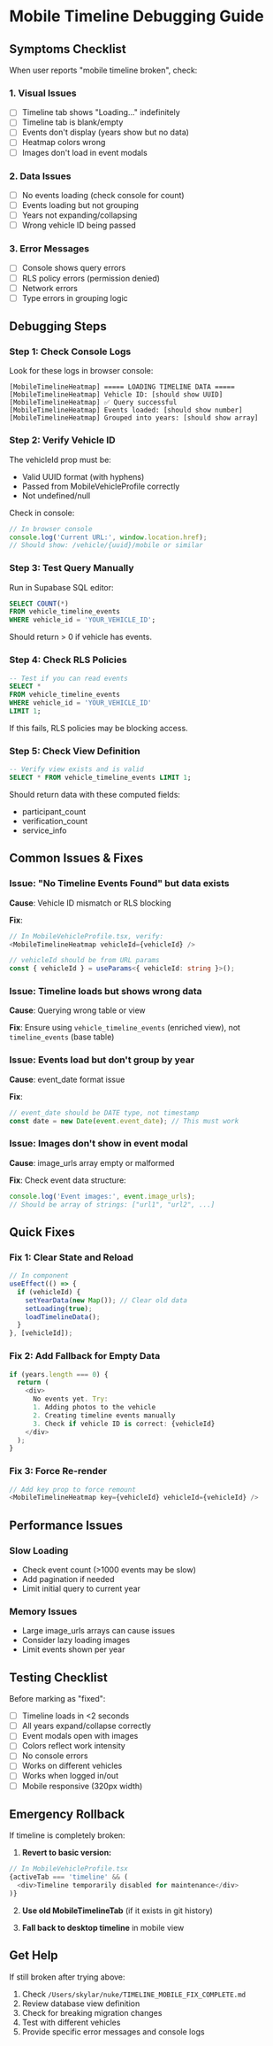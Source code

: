 # Mobile Timeline Debugging Guide

## Symptoms Checklist

When user reports "mobile timeline broken", check:

### 1. Visual Issues
- [ ] Timeline tab shows "Loading..." indefinitely
- [ ] Timeline tab is blank/empty
- [ ] Events don't display (years show but no data)
- [ ] Heatmap colors wrong
- [ ] Images don't load in event modals

### 2. Data Issues  
- [ ] No events loading (check console for count)
- [ ] Events loading but not grouping
- [ ] Years not expanding/collapsing
- [ ] Wrong vehicle ID being passed

### 3. Error Messages
- [ ] Console shows query errors
- [ ] RLS policy errors (permission denied)
- [ ] Network errors
- [ ] Type errors in grouping logic

## Debugging Steps

### Step 1: Check Console Logs
Look for these logs in browser console:
```
[MobileTimelineHeatmap] ===== LOADING TIMELINE DATA =====
[MobileTimelineHeatmap] Vehicle ID: [should show UUID]
[MobileTimelineHeatmap] ✅ Query successful
[MobileTimelineHeatmap] Events loaded: [should show number]
[MobileTimelineHeatmap] Grouped into years: [should show array]
```

### Step 2: Verify Vehicle ID
The vehicleId prop must be:
- Valid UUID format (with hyphens)
- Passed from MobileVehicleProfile correctly
- Not undefined/null

Check in console:
```javascript
// In browser console
console.log('Current URL:', window.location.href);
// Should show: /vehicle/{uuid}/mobile or similar
```

### Step 3: Test Query Manually
Run in Supabase SQL editor:
```sql
SELECT COUNT(*) 
FROM vehicle_timeline_events 
WHERE vehicle_id = 'YOUR_VEHICLE_ID';
```

Should return > 0 if vehicle has events.

### Step 4: Check RLS Policies
```sql
-- Test if you can read events
SELECT * 
FROM vehicle_timeline_events 
WHERE vehicle_id = 'YOUR_VEHICLE_ID'
LIMIT 1;
```

If this fails, RLS policies may be blocking access.

### Step 5: Check View Definition
```sql
-- Verify view exists and is valid
SELECT * FROM vehicle_timeline_events LIMIT 1;
```

Should return data with these computed fields:
- participant_count
- verification_count  
- service_info

## Common Issues & Fixes

### Issue: "No Timeline Events Found" but data exists

**Cause**: Vehicle ID mismatch or RLS blocking

**Fix**:
```typescript
// In MobileVehicleProfile.tsx, verify:
<MobileTimelineHeatmap vehicleId={vehicleId} />

// vehicleId should be from URL params
const { vehicleId } = useParams<{ vehicleId: string }>();
```

### Issue: Timeline loads but shows wrong data

**Cause**: Querying wrong table or view

**Fix**: Ensure using `vehicle_timeline_events` (enriched view), not `timeline_events` (base table)

### Issue: Events load but don't group by year

**Cause**: event_date format issue

**Fix**:
```typescript
// event_date should be DATE type, not timestamp
const date = new Date(event.event_date); // This must work
```

### Issue: Images don't show in event modal

**Cause**: image_urls array empty or malformed

**Fix**: Check event data structure:
```javascript
console.log('Event images:', event.image_urls);
// Should be array of strings: ["url1", "url2", ...]
```

## Quick Fixes

### Fix 1: Clear State and Reload
```typescript
// In component
useEffect(() => {
  if (vehicleId) {
    setYearData(new Map()); // Clear old data
    setLoading(true);
    loadTimelineData();
  }
}, [vehicleId]);
```

### Fix 2: Add Fallback for Empty Data
```typescript
if (years.length === 0) {
  return (
    <div>
      No events yet. Try:
      1. Adding photos to the vehicle
      2. Creating timeline events manually
      3. Check if vehicle ID is correct: {vehicleId}
    </div>
  );
}
```

### Fix 3: Force Re-render
```typescript
// Add key prop to force remount
<MobileTimelineHeatmap key={vehicleId} vehicleId={vehicleId} />
```

## Performance Issues

### Slow Loading
- Check event count (>1000 events may be slow)
- Add pagination if needed
- Limit initial query to current year

### Memory Issues  
- Large image_urls arrays can cause issues
- Consider lazy loading images
- Limit events shown per year

## Testing Checklist

Before marking as "fixed":
- [ ] Timeline loads in <2 seconds
- [ ] All years expand/collapse correctly
- [ ] Event modals open with images
- [ ] Colors reflect work intensity
- [ ] No console errors
- [ ] Works on different vehicles
- [ ] Works when logged in/out
- [ ] Mobile responsive (320px width)

## Emergency Rollback

If timeline is completely broken:

1. **Revert to basic version:**
```typescript
// In MobileVehicleProfile.tsx
{activeTab === 'timeline' && (
  <div>Timeline temporarily disabled for maintenance</div>
)}
```

2. **Use old MobileTimelineTab** (if it exists in git history)

3. **Fall back to desktop timeline** in mobile view

## Get Help

If still broken after trying above:
1. Check `/Users/skylar/nuke/TIMELINE_MOBILE_FIX_COMPLETE.md`
2. Review database view definition
3. Check for breaking migration changes
4. Test with different vehicles
5. Provide specific error messages and console logs

